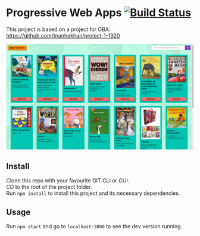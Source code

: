 # Progressive Web Apps [![Build Status](https://travis-ci.com/tnanhekhan/progressive-web-apps-1920.svg?branch=master)](https://travis-ci.com/tnanhekhan/progressive-web-apps-1920)  
This project is based on a project for OBA: https://github.com/tnanhekhan/project-1-1920

![poster](./public/img/screenshot-2.jpg "poster")

## Install  
Clone this repo with your favourite GIT CLI or GUI.  
CD to the root of the project folder.  
Run ` npm install ` to install this project and its necessary dependencies.  

## Usage
Run `npm start` and go to `localhost:3000` to see the dev version running.
